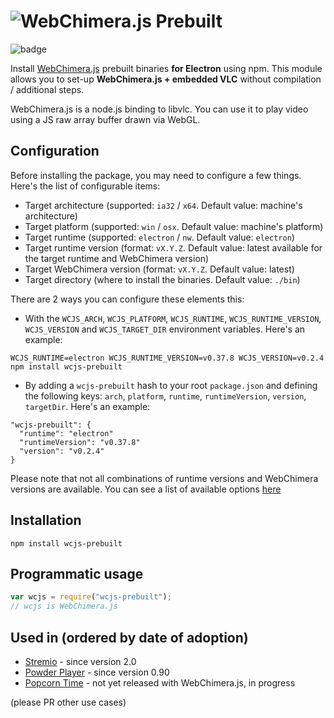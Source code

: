 # <img alt="WebChimera.js Prebuilt" src="https://raw.githubusercontent.com/jaruba/wcjs-logos/master/logos/small/wcjs-prebuilt.png">

![badge](https://nodei.co/npm/wcjs-prebuilt.png?downloads=true)

Install [WebChimera.js](http://github.com/RSATom/WebChimera.js) prebuilt binaries **for Electron** using npm. This module allows you to set-up **WebChimera.js + embedded VLC** without compilation / additional steps.

WebChimera.js is a node.js binding to libvlc. You can use it to play video using a JS raw array buffer drawn via WebGL.

## Configuration

Before installing the package, you may need to configure a few things. Here's the list of configurable items:
  - Target architecture (supported: `ia32` / `x64`. Default value: machine's architecture)
  - Target platform (supported: `win` / `osx`. Default value: machine's platform)
  - Target runtime (supported: `electron` / `nw`. Default value: `electron`)
  - Target runtime version (format: `vX.Y.Z`. Default value: latest available for the target runtime and WebChimera version)
  - Target WebChimera version (format: `vX.Y.Z`. Default value: latest)
  - Target directory (where to install the binaries. Default value: `./bin`)

There are 2 ways you can configure these elements this:
  - With the `WCJS_ARCH`, `WCJS_PLATFORM`, `WCJS_RUNTIME`, `WCJS_RUNTIME_VERSION`, `WCJS_VERSION` and `WCJS_TARGET_DIR` environment variables. Here's an example:

  ```
  WCJS_RUNTIME=electron WCJS_RUNTIME_VERSION=v0.37.8 WCJS_VERSION=v0.2.4 npm install wcjs-prebuilt
  ```
  - By adding a `wcjs-prebuilt` hash to your root `package.json` and defining the following keys: `arch`, `platform`, `runtime`, `runtimeVersion`, `version`, `targetDir`. Here's an example:
  
  ```
  "wcjs-prebuilt": {
    "runtime": "electron"
    "runtimeVersion": "v0.37.8"
    "version": "v0.2.4"
  }
  ```

Please note that not all combinations of runtime versions and WebChimera versions are available. You can see a list of available options [here](https://github.com/RSATom/WebChimera.js/releases)

## Installation

```
npm install wcjs-prebuilt
```

## Programmatic usage
```javascript
var wcjs = require("wcjs-prebuilt");
// wcjs is WebChimera.js
```

## Used in (ordered by date of adoption)
* [Stremio](http://www.strem.io) - since version 2.0
* [Powder Player](http://powder.media) - since version 0.90
* [Popcorn Time](https://popcorntime.io) - not yet released with WebChimera.js, in progress


(please PR other use cases)
